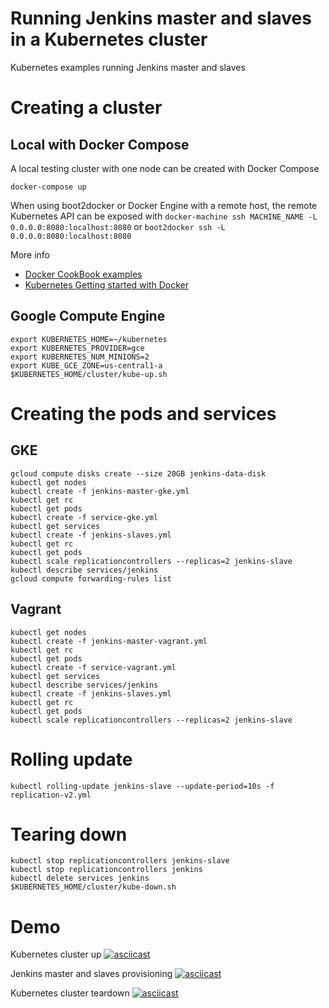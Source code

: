 Running Jenkins master and slaves in a Kubernetes cluster
=========================================================

Kubernetes examples running Jenkins master and slaves

Creating a cluster
==================

Local with Docker Compose
-------------------------

A local testing cluster with one node can be created with Docker Compose

```
docker-compose up
```

When using boot2docker or Docker Engine with a remote host, the remote Kubernetes API can be exposed
with `docker-machine ssh MACHINE_NAME -L 0.0.0.0:8080:localhost:8080` or `boot2docker ssh -L 0.0.0.0:8080:localhost:8080`

More info

* [Docker CookBook examples](https://github.com/how2dock/docbook/tree/master/ch05/docker)
* [Kubernetes Getting started with Docker](https://github.com/GoogleCloudPlatform/kubernetes/blob/master/docs/getting-started-guides/docker.md)

Google Compute Engine
---------------------

```
export KUBERNETES_HOME=~/kubernetes
export KUBERNETES_PROVIDER=gce
export KUBERNETES_NUM_MINIONS=2
export KUBE_GCE_ZONE=us-central1-a
$KUBERNETES_HOME/cluster/kube-up.sh
```

Creating the pods and services
==============================

GKE
-------

```
gcloud compute disks create --size 20GB jenkins-data-disk
kubectl get nodes
kubectl create -f jenkins-master-gke.yml
kubectl get rc
kubectl get pods
kubectl create -f service-gke.yml
kubectl get services
kubectl create -f jenkins-slaves.yml
kubectl get rc
kubectl get pods
kubectl scale replicationcontrollers --replicas=2 jenkins-slave
kubectl describe services/jenkins
gcloud compute forwarding-rules list
```

Vagrant
-------

```
kubectl get nodes
kubectl create -f jenkins-master-vagrant.yml
kubectl get rc
kubectl get pods
kubectl create -f service-vagrant.yml
kubectl get services
kubectl describe services/jenkins
kubectl create -f jenkins-slaves.yml
kubectl get rc
kubectl get pods
kubectl scale replicationcontrollers --replicas=2 jenkins-slave
```


Rolling update
==============

```
kubectl rolling-update jenkins-slave --update-period=10s -f replication-v2.yml
```

Tearing down
============

```
kubectl stop replicationcontrollers jenkins-slave
kubectl stop replicationcontrollers jenkins
kubectl delete services jenkins
$KUBERNETES_HOME/cluster/kube-down.sh
```

Demo
====

Kubernetes cluster up
[![asciicast](https://asciinema.org/a/18161.png)](https://asciinema.org/a/18161)

Jenkins master and slaves provisioning
[![asciicast](https://asciinema.org/a/18162.png)](https://asciinema.org/a/18162)

Kubernetes cluster teardown
[![asciicast](https://asciinema.org/a/18163.png)](https://asciinema.org/a/18163)
